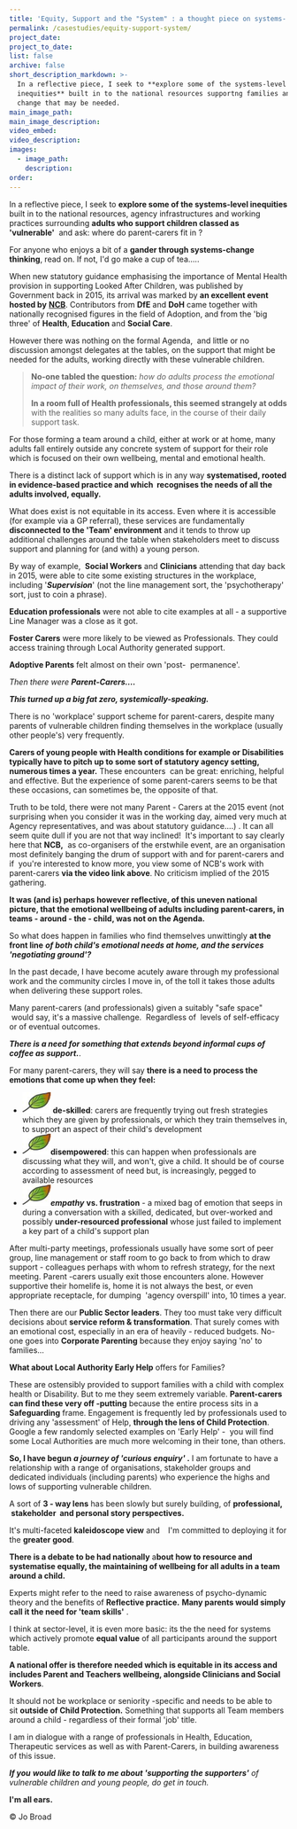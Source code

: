 ```yaml
---
title: 'Equity, Support and the "System" : a thought piece on systems- change'
permalink: /casestudies/equity-support-system/
project_date:
project_to_date:
list: false
archive: false
short_description_markdown: >-
  In a reflective piece, I seek to **explore some of the systems-level
  inequities** built in to the national resources supportng families and the
  change that may be needed.
main_image_path:
main_image_description:
video_embed:
video_description:
images:
  - image_path:
    description:
order:
---
```

In a reflective piece, I seek to **explore some of the systems-level inequities** built in to the national resources, agency infrastructures and working practices surrounding **adults who support children classed as 'vulnerable'**&nbsp; and ask: where do parent-carers fit in ?

For anyone who enjoys a bit of a **gander through systems-change thinking**, read on. If not, I'd go make a cup of tea…..

When new statutory guidance emphasising the importance of Mental Health provision in supporting Looked After Children, was published by Government back in 2015, its arrival was marked by **an excellent event hosted by** [**NCB**](https://www.ncb.org.uk/). Contributors from **DfE** and **DoH** came together with nationally recognised figures in the field of Adoption, and from the 'big three' of&nbsp;**Health**, **Education** and **Social Care**.

However there was nothing on the formal Agenda,&nbsp; and little or no discussion amongst delegates at the tables, on the support that might be needed for the adults, working directly with these vulnerable children.

> **No-one tabled the question:** *how do adults process the emotional impact of their work, on themselves, and those around them?*&nbsp;
>
> **In a room full of Health professionals, this seemed strangely at odds** with the realities so many adults face, in the course of their daily support task.&nbsp;

For those forming a team around a child, either at work or at home, many adults fall entirely outside any concrete system of support for their role which is focused on their own wellbeing, mental and emotional health.

There is a distinct lack of support which is in any way&nbsp;**systematised, rooted in evidence-based practice and which &nbsp;recognises the needs of all the adults involved, equally.**&nbsp;

What does exist is not equitable in its access. Even where it is accessible (for example via a GP referral), these services are fundamentally **disconnected to the 'Team' environment**&nbsp;and it tends to throw up additional challenges around the table when stakeholders meet to discuss support and planning for (and with) a young person.

By way of example, &nbsp;**Social Workers** and **Clinicians** attending that day back in 2015, were able to cite some existing structures in the workplace, including '***Supervision***' (not the line management sort, the 'psychotherapy' sort, just to coin a phrase).

**Education professionals** were not able to cite examples at all - a supportive Line Manager was a close as it got.&nbsp;

**Foster Carers** were more likely to be viewed as Professionals. They could access training through Local Authority generated support.

**Adoptive Parents** felt almost on their own 'post-&nbsp; permanence'.&nbsp;

*Then there were* ***Parent-Carers….***

***This turned up a big fat zero, systemically-speaking.***&nbsp;

There is no 'workplace' support scheme for parent-carers, despite many parents of vulnerable children finding themselves in the workplace (usually other people's) very frequently.

**Carers of young people with Health conditions for example or Disabilities typically have to pitch up to some sort of statutory agency setting, numerous times a year.** These encounters &nbsp;can be great: enriching, helpful and effective. But the experience of some parent-carers seems to be that these occasions, can sometimes be, the opposite of that.&nbsp;

Truth to be told, there were not many Parent - Carers at the 2015 event (not surprising when you consider it was in the working day, aimed very much at Agency representatives, and was about statutory guidance….) . It can all seem quite dull if you are not that way inclined! &nbsp;It's important to say clearly here that **NCB,**&nbsp; as co-organisers of the erstwhile event, are an organisation most definitely banging the drum of support with and for parent-carers and if &nbsp;you're interested to know more, you view some of NCB's work with parent-carers&nbsp;**via the video link above**. No criticism implied of the 2015 gathering.

**It was (and is) perhaps however reflective, of this uneven national picture, that the emotional wellbeing of adults including parent-carers, in teams - around - the - child, was not on the Agenda.**

So what does happen in families who find themselves unwittingly **at the front line** ***of both child's emotional needs at home, and the services 'negotiating ground'?***

In the past decade, I have become acutely aware through my professional work and the community circles I move in, of the toll it takes those adults when delivering these support roles.

Many parent-carers (and professionals) given a suitably "safe space" &nbsp;would say, it's a massive challenge.&nbsp; Regardless of&nbsp; levels of self-efficacy or of eventual outcomes.

***There is a need for something that extends beyond informal cups of coffee as support.***.

For many parent-carers, they will say&nbsp;**there is a need to process the emotions that come up when they feel:**

* ![](/uploads/kindle-templates-bullet-1.jpg)&nbsp;**de-skilled**: carers are frequently trying out fresh strategies which they are given by professionals, or which they train themselves in, to support an aspect of their child's development
* ![](/uploads/kindle-templates-bullet-1.jpg)**disempowered**: this can happen when professionals are discussing what they will, and won't, give a child. It should be of course according to assessment of need but, is increasingly, pegged to available resources&nbsp;
* ![](/uploads/kindle-templates-bullet-1.jpg)***empathy***&nbsp;**vs. frustration**&nbsp;- a mixed bag of emotion that seeps in during a conversation with a skilled, dedicated, but over-worked and possibly&nbsp;**under-resourced professional** whose just failed to implement a key part of a child's support plan

After multi-party meetings, professionals usually have some sort of peer group, line management or staff room to go back to from which to draw support - colleagues perhaps with whom to refresh strategy, for the next meeting. Parent -carers usually exit those encounters alone. However supportive their homelife is, home it is not always the best, or even appropriate receptacle, for dumping&nbsp; 'agency overspill' into, 10 times a year.

Then there are our **Public Sector leaders**. They too must take very difficult decisions about **service reform & transformation**. That surely comes with an emotional cost, especially in an era of heavily - reduced budgets. No-one goes into **Corporate Parenting**&nbsp;because they enjoy saying 'no' to families…

**What about Local Authority Early Help**&nbsp;offers for Families?

These are ostensibly provided to support families with a child with complex health or Disability. But to me they seem extremely variable. **Parent-carers can find these very off -putting** because the entire process sits in a **Safeguarding** frame. Engagement is frequently led by professionals used to driving any 'assessment' of Help, **through the lens of Child Protection**.&nbsp; Google a few randomly selected examples on 'Early Help' -&nbsp; you will find some Local Authorities are much more welcoming in their tone, than others.

**So, I have begun**&nbsp;***a journey of 'curious enquiry'*&nbsp;.**&nbsp;I am fortunate to have a relationship with a range of organisations, stakeholder groups and dedicated individuals (including parents) who experience the highs and lows of supporting vulnerable children. &nbsp;

A sort of **3 - way lens** has been slowly but surely building, of **professional, &nbsp;stakeholder&nbsp; and personal story perspectives.**&nbsp;

It's multi-faceted&nbsp;**kaleidoscope view**&nbsp;and &nbsp;**&nbsp;**&nbsp;I'm committed to deploying it for the **greater good**.

**There is a debate to be had nationally**&nbsp;a**bout how to resource and systematise equally, the maintaining of wellbeing for all adults in a team** **around a child.**&nbsp;

Experts might refer to the need to raise awareness of psycho-dynamic theory and the benefits of&nbsp;**Reflective practice.** **Many parents would simply call it the need for 'team skills'**&nbsp;.&nbsp;

I think at sector-level, it is even more basic: its the the need for systems which actively promote **equal value**&nbsp;of all participants around the support table.

**A national offer is therefore needed which is equitable in its access and includes Parent and Teachers wellbeing, alongside Clinicians and Social Workers**.

It should not be workplace or seniority -specific and needs to be able to sit&nbsp;**outside of Child Protection.**&nbsp;Something that supports all Team members around a child - regardless of their formal 'job' title.

I am in dialogue with a range of professionals in Health, Education, Therapeutic services as well as with Parent-Carers, in building awareness of this issue.&nbsp;

***If you*** ***would like to talk to me about 'supporting the supporters'** of vulnerable children and young people, do get in touch.*

**I'm all ears.**

© Jo Broad&nbsp;